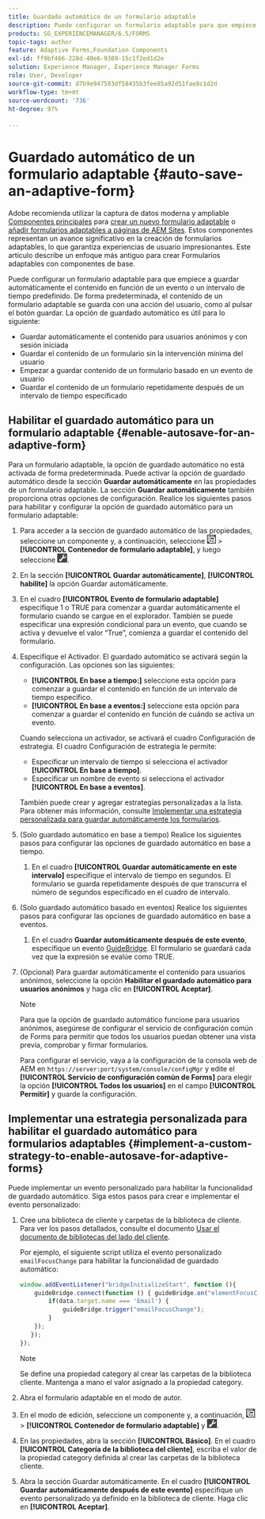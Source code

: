 ```yaml
---
title: Guardado automático de un formulario adaptable
description: Puede configurar un formulario adaptable para que empiece a guardar automáticamente el contenido en función de un evento o de un intervalo de tiempo predefinido
products: SG_EXPERIENCEMANAGER/6.5/FORMS
topic-tags: author
feature: Adaptive Forms,Foundation Components
exl-id: ff9bf466-228d-40e6-9389-15c1f2ed1d2e
solution: Experience Manager, Experience Manager Forms
role: User, Developer
source-git-commit: d7b9e947503df58435b3fee85a92d51fae8c1d2d
workflow-type: tm+mt
source-wordcount: '736'
ht-degree: 97%

---
```


# Guardado automático de un formulario adaptable {#auto-save-an-adaptive-form}

<span class="preview"> Adobe recomienda utilizar la captura de datos moderna y ampliable [Componentes principales](https://experienceleague.adobe.com/docs/experience-manager-core-components/using/adaptive-forms/introduction.html?lang=es) para [crear un nuevo formulario adaptable](/help/forms/using/create-an-adaptive-form-core-components.md) o [añadir formularios adaptables a páginas de AEM Sites](/help/forms/using/create-or-add-an-adaptive-form-to-aem-sites-page.md). Estos componentes representan un avance significativo en la creación de formularios adaptables, lo que garantiza experiencias de usuario impresionantes. Este artículo describe un enfoque más antiguo para crear Formularios adaptables con componentes de base. </span>

Puede configurar un formulario adaptable para que empiece a guardar automáticamente el contenido en función de un evento o un intervalo de tiempo predefinido. De forma predeterminada, el contenido de un formulario adaptable se guarda con una acción del usuario, como al pulsar el botón guardar. La opción de guardado automático es útil para lo siguiente:

* Guardar automáticamente el contenido para usuarios anónimos y con sesión iniciada
* Guardar el contenido de un formulario sin la intervención mínima del usuario
* Empezar a guardar contenido de un formulario basado en un evento de usuario
* Guardar el contenido de un formulario repetidamente después de un intervalo de tiempo especificado

## Habilitar el guardado automático para un formulario adaptable {#enable-autosave-for-an-adaptive-form}

Para un formulario adaptable, la opción de guardado automático no está activada de forma predeterminada. Puede activar la opción de guardado automático desde la sección **Guardar automáticamente** en las propiedades de un formulario adaptable. La sección **Guardar automáticamente** también proporciona otras opciones de configuración. Realice los siguientes pasos para habilitar y configurar la opción de guardado automático para un formulario adaptable:

1. Para acceder a la sección de guardado automático de las propiedades, seleccione un componente y, a continuación, seleccione ![field-level](assets/field-level.png) > **[!UICONTROL Contenedor de formulario adaptable]**, y luego seleccione ![cmppr](assets/cmppr.png).
1. En la sección **[!UICONTROL Guardar automáticamente]**, **[!UICONTROL habilite]** la opción Guardar automáticamente.
1. En el cuadro **[!UICONTROL Evento de formulario adaptable]** especifique 1 o TRUE para comenzar a guardar automáticamente el formulario cuando se cargue en el explorador. También se puede especificar una expresión condicional para un evento, que cuando se activa y devuelve el valor “True”, comienza a guardar el contenido del formulario.
1. Especifique el Activador. El guardado automático se activará según la configuración. Las opciones son las siguientes:

   * **[!UICONTROL En base a tiempo:]** seleccione esta opción para comenzar a guardar el contenido en función de un intervalo de tiempo específico.
   * **[!UICONTROL En base a eventos:]** seleccione esta opción para comenzar a guardar el contenido en función de cuándo se activa un evento.

   Cuando selecciona un activador, se activará el cuadro Configuración de estrategia. El cuadro Configuración de estrategia le permite:

   * Especificar un intervalo de tiempo si selecciona el activador **[!UICONTROL En base a tiempo]**.
   * Especificar un nombre de evento si selecciona el activador **[!UICONTROL En base a eventos]**.

   También puede crear y agregar estrategias personalizadas a la lista. Para obtener más información, consulte [Implementar una estrategia personalizada para guardar automáticamente los formularios](/help/forms/using/auto-save-an-adaptive-form.md#p-implement-a-custom-strategy-to-enable-autosave-for-adaptive-forms-p).

1. (Solo guardado automático en base a tiempo) Realice los siguientes pasos para configurar las opciones de guardado automático en base a tiempo.

   1. En el cuadro **[!UICONTROL Guardar automáticamente en este intervalo]** especifique el intervalo de tiempo en segundos. El formulario se guarda repetidamente después de que transcurra el número de segundos especificado en el cuadro de intervalo.

1. (Solo guardado automático basado en eventos) Realice los siguientes pasos para configurar las opciones de guardado automático en base a eventos.

   1. En el cuadro **Guardar automáticamente después de este evento**, especifique un evento [GuideBridge](https://helpx.adobe.com/es/aem-forms/6/javascript-api/GuideBridge.html). El formulario se guardará cada vez que la expresión se evalúe como TRUE.

1. (Opcional) Para guardar automáticamente el contenido para usuarios anónimos, seleccione la opción **Habilitar el guardado automático para usuarios anónimos** y haga clic en **[!UICONTROL Aceptar]**.

   >[!NOTE]
   >
   >Para que la opción de guardado automático funcione para usuarios anónimos, asegúrese de configurar el servicio de configuración común de Forms para permitir que todos los usuarios puedan obtener una vista previa, comprobar y firmar formularios.
   >
   >Para configurar el servicio, vaya a la configuración de la consola web de AEM en `https://server:port/system/console/configMgr` y edite el **[!UICONTROL Servicio de configuración común de Forms]** para elegir la opción **[!UICONTROL Todos los usuarios]** en el campo **[!UICONTROL Permitir]** y guarde la configuración.

## Implementar una estrategia personalizada para habilitar el guardado automático para formularios adaptables {#implement-a-custom-strategy-to-enable-autosave-for-adaptive-forms}

Puede implementar un evento personalizado para habilitar la funcionalidad de guardado automático. Siga estos pasos para crear e implementar el evento personalizado:

1. Cree una biblioteca de cliente y carpetas de la biblioteca de cliente. Para ver los pasos detallados, consulte el documento [Usar el documento de bibliotecas del lado del cliente](/help/sites-developing/clientlibs.md).

   Por ejemplo, el siguiente script utiliza el evento personalizado `emailFocusChange` para habilitar la funcionalidad de guardado automático:

   ```javascript
   window.addEventListener("bridgeInitializeStart", function (){
       guideBridge.connect(function () { guideBridge.on("elementFocusChanged", function (event,data) {
           if(data.target.name === 'Email') {
               guideBridge.trigger("emailFocusChange");
           }
       });
      });
   });
   ```

   >[!NOTE]
   >
   >Se define una propiedad category al crear las carpetas de la biblioteca cliente. Mantenga a mano el valor asignado a la propiedad category.

1. Abra el formulario adaptable en el modo de autor.

1. En el modo de edición, seleccione un componente y, a continuación, ![field-level](assets/field-level.png) > **[!UICONTROL Contenedor de formulario adaptable]** y ![cmppr](assets/cmppr.png).
1. En las propiedades, abra la sección **[!UICONTROL Básico]**. En el cuadro **[!UICONTROL Categoría de la biblioteca del cliente]**, escriba el valor de la propiedad category definida al crear las carpetas de la biblioteca cliente.
1. Abra la sección Guardar automáticamente. En el cuadro **[!UICONTROL Guardar automáticamente después de este evento]** especifique un evento personalizado ya definido en la biblioteca de cliente. Haga clic en **[!UICONTROL Aceptar]**.
